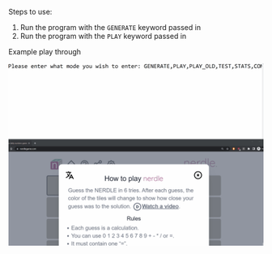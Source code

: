 Steps to use:
1. Run the program with the `GENERATE` keyword passed in
2. Run the program with the `PLAY` keyword passed in

Example play through

![](./nerdle_example.gif)